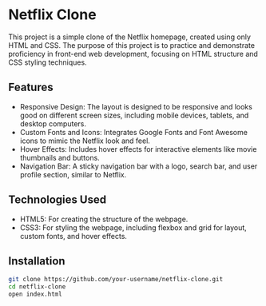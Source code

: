 # Netflix Clone

This project is a simple clone of the Netflix homepage, created using only HTML and CSS. The purpose of this project is to practice and demonstrate proficiency in front-end web development, focusing on HTML structure and CSS styling techniques.

## Features

- Responsive Design: The layout is designed to be responsive and looks good on different screen sizes, including mobile devices, tablets, and desktop computers.
- Custom Fonts and Icons: Integrates Google Fonts and Font Awesome icons to mimic the Netflix look and feel.
- Hover Effects: Includes hover effects for interactive elements like movie thumbnails and buttons.
- Navigation Bar: A sticky navigation bar with a logo, search bar, and user profile section, similar to Netflix.

## Technologies Used

- HTML5: For creating the structure of the webpage.
- CSS3: For styling the webpage, including flexbox and grid for layout, custom fonts, and hover effects.

## Installation

   ```bash
   git clone https://github.com/your-username/netflix-clone.git
   cd netflix-clone
   open index.html
   ```

